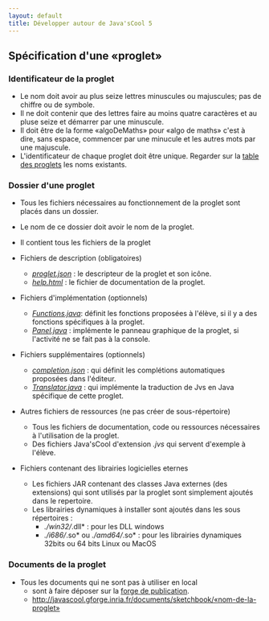 ```yaml
---
layout: default
title: Développer autour de Java'sCool 5
---
```


## Spécification d'une «proglet» 

### Identificateur de la proglet 

* Le nom doit avoir au plus seize lettres minuscules ou majuscules; pas de chiffre ou de symbole. 
* Il ne doit contenir que des lettres faire au moins quatre caractères et au pluse seize et démarrer par une minuscule. 
* Il doit être de la forme «algoDeMaths» pour «algo de maths» c'est à dire, sans espace, commencer par une minucule et les autres mots par une majuscule. 
* L'identificateur de chaque proglet doit être unique. Regarder sur la [table des proglets](../../wproglets/index.html) les noms existants. 

### Dossier d'une proglet

* Tous les fichiers nécessaires au fonctionnement de la proglet sont placés dans un dossier. 
* Le nom de ce dossier doit avoir le nom de la proglet.
* Il contient tous les fichiers de la proglet

* Fichiers de description (obligatoires)
  * *[proglet.json](./proglet-json.html)* : le descripteur de la proglet et son icône.
  * *[help.html](./help-html.html)* : le fichier de documentation de la proglet.

* Fichiers d'implémentation (optionnels)
  * *[Functions.java](./functions-java.html)*: définit les fonctions proposées à l'élève, si il y a des fonctions spécifiques à la proglet.
  * *[Panel.java](./functions-java.html)* : implémente le panneau graphique de la proglet, si l'activité ne se fait pas à la console.

* Fichiers supplémentaires (optionnels)
  * *[completion.json](./completion-json.html)* : qui définit les complétions automatiques proposées dans l'éditeur.
  * *[Translator.java](./translator-java.html)* : qui implémente la traduction de Jvs en Java spécifique de cette proglet. 

* Autres fichiers de ressources (ne pas créer de sous-répertoire)
  * Tous les fichiers de documentation, code ou ressources nécessaires à l'utilisation de la proglet.
  * Des fichiers Java'sCool  d'extension *.jvs* qui servent d'exemple à l'élève.

* Fichiers contenant des librairies logicielles eternes
  * Les fichiers JAR contenant des classes Java externes (des extensions) qui sont utilisés par la proglet sont simplement ajoutés dans le repertoire.
  * Les librairies dynamiques à installer sont ajoutés dans les sous répertoires :
    * *./win32/*.dll* : pour les DLL windows
    * *./i686/*.so* ou *./amd64/*.so* : pour les librairies dynamiques 32bits ou 64 bits Linux ou MacOS

### Documents de la proglet

* Tous les documents qui ne sont pas à utiliser en local
  * sont à faire déposer sur la [forge de publication](http://javascool.gforge.inria.fr/documents/sketchbook).
  * http://javascool.gforge.inria.fr/documents/sketchbook/«nom-de-la-proglet»


